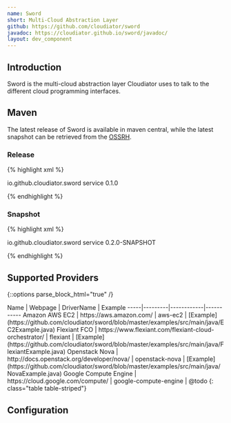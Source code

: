```yaml
---
name: Sword
short: Multi-Cloud Abstraction Layer
github: https://github.com/cloudiator/sword
javadoc: https://cloudiator.github.io/sword/javadoc/
layout: dev_component
---
```


## Introduction

Sword is the multi-cloud abstraction layer Cloudiator uses to talk to the different
cloud programming interfaces.

## Maven

The latest release of Sword is available in maven central, while the latest
snapshot can be retrieved from the [OSSRH](https://oss.sonatype.org/content/repositories/snapshots/).

### Release

{% highlight xml %}

<dependency>
    <groupId>io.github.cloudiator.sword</groupId>
    <artifactId>service</artifactId>
    <version>0.1.0</version>
</dependency>

{% endhighlight %}

### Snapshot

{% highlight xml %}

<dependency>
    <groupId>io.github.cloudiator.sword</groupId>
    <artifactId>service</artifactId>
    <version>0.2.0-SNAPSHOT</version>
</dependency>

{% endhighlight %}

## Supported Providers

{::options parse_block_html="true" /}
<div class="table-responsive">
Name | Webpage | DriverName | Example
-----|---------|------------|-----------
Amazon AWS EC2 | https://aws.amazon.com/ | aws-ec2 | [Example](https://github.com/cloudiator/sword/blob/master/examples/src/main/java/EC2Example.java)
Flexiant FCO | https://www.flexiant.com/flexiant-cloud-orchestrator/ | flexiant | [Example](https://github.com/cloudiator/sword/blob/master/examples/src/main/java/FlexiantExample.java)
Openstack Nova | http://docs.openstack.org/developer/nova/ | openstack-nova | [Example](https://github.com/cloudiator/sword/blob/master/examples/src/main/java/NovaExample.java)
Google Compute Engine | https://cloud.google.com/compute/ | google-compute-engine | @todo
{: class="table table-striped"}
</div>

## Configuration
